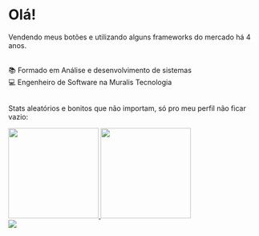 # Olá!

  <p>
    Vendendo meus botões e utilizando alguns frameworks do mercado há 4 anos.
  </p>
  
  </br>

  <div>📚 Formado em Análise e desenvolvimento de sistemas</div>
  <div>💻 Engenheiro de Software na Muralis Tecnologia</div>
  
  ##
  
  Stats aleatórios e bonitos que não importam, só pro meu perfil não ficar vazio:
  
<div>
  <a href="https://github.com/Leonardo-Akira95">
    <img height="180em" src="https://github-readme-stats.vercel.app/api?username=Leonardo-Akira95&show_icons=true&theme=tokyonight&include_all_commits=true&count_private=true"/>
    <img height="180em" src="https://github-readme-stats.vercel.app/api/top-langs/?username=Leonardo-Akira95&layout=compact&langs_count=6&theme=tokyonight"/>
  </a>
</div>

<div> 
  <a href="https://www.linkedin.com/in/leonardo-akira-85aa29171/" target="_blank"><img src="https://img.shields.io/badge/-LinkedIn-%230077B5?style=for-the-badge&logo=linkedin&logoColor=white" target="_blank"></a> 
</div>
